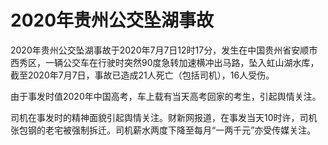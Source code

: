 # 2020年贵州公交坠湖事故

2020年贵州公交坠湖事故于2020年7月7日12时17分，发生在中国贵州省安顺市西秀区，一辆公交车在行驶时突然90度急转加速横冲出马路，坠入虹山湖水库，截至2020年7月7日，事故已造成21人死亡（包括司机），16人受伤。

由于事发时值2020年中国高考，车上载有当天高考回家的考生，引起舆情关注。

司机在事发时的精神面貌引起舆情关注。财新网报道，在事发当天10时许，司机张包钢的老宅被强制拆迁。司机薪水两度下降至每月“一两千元”亦受传媒关注。
